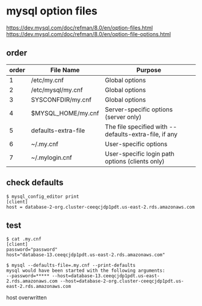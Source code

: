 # mysql option files


https://dev.mysql.com/doc/refman/8.0/en/option-files.html  
https://dev.mysql.com/doc/refman/8.0/en/option-file-options.html


## order

| order | File Name           | Purpose                                               |
|-------|---------------------|-------------------------------------------------------|
| 1     | /etc/my.cnf         | Global options                                        |
| 2     | /etc/mysql/my.cnf   | Global options                                        |
| 3     | SYSCONFDIR/my.cnf   | Global options                                        |
| 4     | $MYSQL_HOME/my.cnf  | Server-specific options (server only)                 |
| 5     | defaults-extra-file | The file specified with --defaults-extra-file, if any |
| 6     | ~/.my.cnf           | User-specific options                                 |
| 7     | ~/.mylogin.cnf      | User-specific login path options (clients only)       |


## check defaults
```console
$ mysql_config_editor print
[client]
host = database-2-org.cluster-ceeqcjdp1pdt.us-east-2.rds.amazonaws.com
```

## test

```console
$ cat .my.cnf
[client]
password="password"
host="database-13.ceeqcjdp1pdt.us-east-2.rds.amazonaws.com"
```

```console
$ mysql --defaults-file=.my.cnf --print-defaults
mysql would have been started with the following arguments:
--password=***** --host=database-13.ceeqcjdp1pdt.us-east-2.rds.amazonaws.com --host=database-2-org.cluster-ceeqcjdp1pdt.us-east-2.rds.amazonaws.com
```

host overwritten
